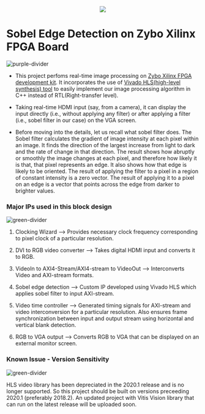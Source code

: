 <p align="center"><img src = 'https://github.com/Psomvanshi/Sobel_edge_detection/blob/master/images/zybo_xilinx.jpeg'></img></p>

# Sobel Edge Detection on Zybo Xilinx FPGA Board

![purple-divider](https://user-images.githubusercontent.com/7065401/52071927-c1cd7100-2562-11e9-908a-dde91ba14e59.png)

* This project perfoms real-time image processing on [Zybo Xilinx FPGA development kit](https://www.xilinx.com/products/boards-and-kits/1-pukio3.html). It incorporates the use of [Vivado HLS(high-level synthesis) tool](https://www.xilinx.com/products/design-tools/vivado/integration/esl-design.html) to easily implement our image processing algorithm in C++ instead of RTL(Right-transfer level). 

* Taking real-time HDMI input (say, from a camera), it can display the input directly (i.e., without applying any filter) or after applying a filter (i.e., sobel filter in our case) on the VGA screen.

* Before moving into the details, let us recall what sobel filter does. The Sobel filter calculates the gradient of image intensity at each pixel within an image. It finds the direction of the largest increase from light to dark and the rate of change in that direction. The result shows how abruptly or smoothly the image changes at each pixel, and therefore how likely it is that, that pixel represents an edge. It also shows how that edge is likely to be oriented. The result of applying the filter to a pixel in a region of constant intensity is a zero vector. The result of applying it to a pixel on an edge is a vector that points across the edge from darker to brighter values.


### Major IPs used in this block design

![green-divider](https://user-images.githubusercontent.com/7065401/52071924-c003ad80-2562-11e9-8297-1c6595f8a7ff.png)

1. Clocking Wizard --> Provides necessary clock frequency corresponding to pixel clock of a particular resolution.

2. DVI to RGB video converter --> Takes digital HDMI input and converts it to RGB.

3. VideoIn to AXI4-Stream/AXI4-stream to VideoOut --> Interconverts Video and AXI-stream formats.

4. Sobel edge detection --> Custom IP developed using Vivado HLS which applies sobel filter to input AXI-stream.

5. Video time controller --> Generated timing signals for AXI-stream and video interconversion for a particular resolution. Also ensures frame synchronization between input and output stream using horizontal and vertical blank detection.

6. RGB to VGA output --> Converts RGB to VGA that can be displayed on an external monitor screen.


### Known Issue - Version Sensitivity

![green-divider](https://user-images.githubusercontent.com/7065401/52071924-c003ad80-2562-11e9-8297-1c6595f8a7ff.png)

HLS video library has been depreciated in the 2020.1 release and is no longer supported. So this project should be built on versions preceeding 2020.1 (preferably 2018.2). An updated project with Vitis Vision library that can run on the latest release will be uploaded soon.

